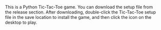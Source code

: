 This is a Python Tic-Tac-Toe game.
You can download the setup file from the release section.
After downloading, double-click the Tic-Tac-Toe setup file in the save location to install the game, and then click the icon on the desktop to play.
